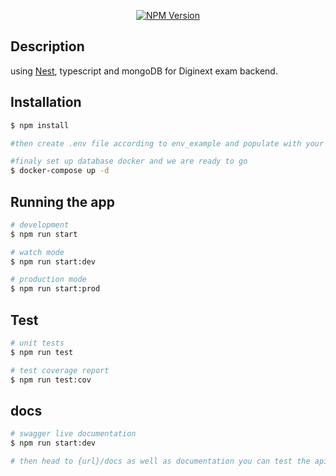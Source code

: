 <p align="center">
<a href="https://www.npmjs.com/~nestjscore" target="_blank"><img src="https://img.shields.io/npm/v/@nestjs/core.svg" alt="NPM Version" /></a>

## Description

using [Nest](https://github.com/nestjs/nest), typescript and mongoDB for Diginext exam backend.

## Installation

```bash
$ npm install

#then create .env file according to env_example and populate with your own data

#finaly set up database docker and we are ready to go
$ docker-compose up -d
```

## Running the app

```bash
# development
$ npm run start

# watch mode
$ npm run start:dev

# production mode
$ npm run start:prod
```

## Test

```bash
# unit tests
$ npm run test

# test coverage report
$ npm run test:cov
```

## docs
```bash
# swagger live documentation
$ npm run start:dev

# then head to {url}/docs as well as documentation you can test the api manually here)
```
